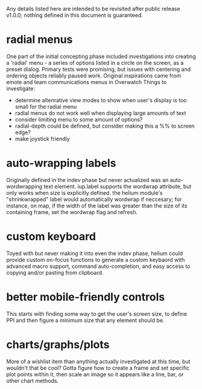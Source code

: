 Any details listed here are intended to be revisited after public release v1.0.0; nothing defined in this document is guaranteed.

# radial menus
One part of the initial concepting phase included investigations into creating a 'radial' menu - a series of options listed in a circle on the screen, as a preset dialog. Primary tests were promising, but issues with centering and ordering objects reliably paused work. Original inspirations came from emote and team communications menus in Overwatch
Things to investigate:
 - determine altenrative view modes to show when user's display is too small for the radial menu
 - radial menus do not work well when displaying large amounts of text
 - consider limiting menu to some amount of options?
 - radial-depth could be defined, but consider making this a %% to screen edge?
 - make joystick friendly

# auto-wrapping labels
Originally defined in the indev phase but never actualized was an auto-wordwrapping text element. iup.label supports the wordwrap attribute, but only works when size is explicitly defined. the helium module's "shrinkwrapped" label would automatically wordwrap if neccesary; for instance, on map, if the width of the label was greater than the size of its containing frame, set the wordwrap flag and refresh.

# custom keyboard
Toyed with but never making it into even the indev phase, helium could provide custom on-focus functions to generate a custom keybaord with advanced macro support, command auto-completion, and easy access to copying and/or pasting from clipboard.

# better mobile-friendly controls
This starts with finding some way to get the user's screen size, to define PPI and then figure a minimum size that any element should be.

# charts/graphs/plots
More of a wishlist item than anything actually investigated at this time, but wouldn't that be cool? Gotta figure how to create a frame and set specific plot points within it, then scale an image so it appears like a line, bar, or other chart methods.

